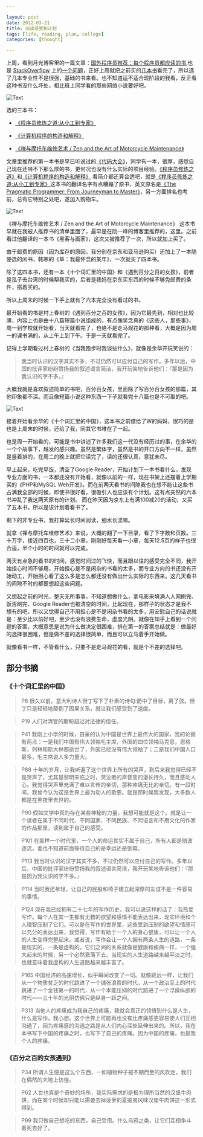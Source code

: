 ```yaml
---

layout: post
date: 2012-03-21
title: 阅读感受和计划
tags: [life, reading, plan, college]
categories: [thought]

---
```


上周，看到月光博客里的一篇文章：[国外程序员推荐：每个程序员都应读的书](http://www.williamlong.info/archives/3028.html),也是 [StackOverflow](http://stackoverflow.com/) 上的[一个问题](http://stackoverflow.com/questions/1711/what-is-the-single-most-influential-book-every-programmer-should-read?tab=votes#tab-top)，正好上周就把之前买的[几本书](http://somemightsay.org/post/recent_events)看完了，所以选了几本专业性不是很强，基础的书来看。也不知道适不适合现阶段的我看，反正看这种书没什么坏处，相比班上同学看的那些网络小说要好吧。

![Text](https://dl.dropboxusercontent.com/u/24683331/blog_img/2012-03-21-reading-and-plan/alexey-baydakov-8.jpg)

<!-- more -->

选的三本书：

- [《程序员修炼之道:从小工到专家》](http://www.amazon.cn/gp/product/B004GV08CY/tag=vastwork-23&linkCode=as2&camp=536&creative=3200&creativeASIN=B004GV08CY#)

- [《计算机程序的构造和解释》](http://www.amazon.cn/%E8%AE%A1%E7%AE%97%E6%9C%BA%E7%A8%8B%E5%BA%8F%E7%9A%84%E6%9E%84%E9%80%A0%E5%92%8C%E8%A7%A3%E9%87%8A/dp/B0011AP7RY?tag=vastwork-23#)

- [《禅与摩托车维修艺术 / Zen and the Art of Motorcycle Maintenance》](http://www.amazon.cn/gp/product/B005O4PUFC/tag=vastwork-23&linkCode=as2&camp=536&creative=3200&creativeASIN=B005O4PUFC#)

文章里推荐的第一本书是早已听说过的[《代码大全》](http://www.amazon.cn/%E4%BB%A3%E7%A0%81%E5%A4%A7%E5%85%A8-%E5%8F%B2%E8%92%82%E5%A4%AB%E2%80%A2%E8%BF%88%E5%85%8B%E5%BA%B7%E5%A5%88%E5%B0%94/dp/B0061XKRXA/ref=sr_1_1?s=books&ie=UTF8&qid=1332295828&sr=1-1)，同学有一本，很厚，感觉自己现在还啃不下那么厚的书，更何况也没有什么实际的项目经验。[《程序员修炼之道》](http://www.amazon.cn/gp/product/B004GV08CY/tag=vastwork-23&linkCode=as2&camp=536&creative=3200&creativeASIN=B004GV08CY#)和[《计算机程序的构造和解释》](http://www.amazon.cn/%E8%AE%A1%E7%AE%97%E6%9C%BA%E7%A8%8B%E5%BA%8F%E7%9A%84%E6%9E%84%E9%80%A0%E5%92%8C%E8%A7%A3%E9%87%8A/dp/B0011AP7RY?tag=vastwork-23#) 看简介都还算合适吧，就是[《程序员修炼之道:从小工到专家》](http://www.amazon.cn/gp/product/B004GV08CY/tag=vastwork-23&linkCode=as2&camp=536&creative=3200&creativeASIN=B004GV08CY#)这本书的翻译名字有点糟蹋了原书，英文原名是[《The Pragmatic Programmer: From Journeyman to Master》](http://www.amazon.cn/The-Pragmatic-Programmer-From-Journeyman-to-Master-Thomas-David/dp/020161622X/ref=sr_1_3?s=books&ie=UTF8&qid=1332298670&sr=1-3)，另一方面排名也考前，总有它特别之处吧，遂加入购物车。

![Text](https://dl.dropboxusercontent.com/u/24683331/blog_img/2012-03-21-reading-and-plan/zen.jpg)

《禅与摩托车维修艺术 / Zen and the Art of Motorcycle Maintenance》 这本书早就在我被人推荐书的清单里面了，最早是在阮一峰的博客里推荐的，这里。之前看过他翻译的一本书《黑客与画家》，这次又被推荐了一次，所以就加上买了。

由于邮费的原因（因为库存的原因，我分别在京东和亚马逊购买）还加上了一本随便选的闲书，韩寒的《草：我最怀念的某年》，一次就买了四本书。

除了这四本书，还有一本《十个词汇里的中国》和《遇到百分之百的女孩》，前者是泓子去台湾的时候帮我买的，后者是我妈在京东买东西的时候不够免邮费的条件，搭着买的。

所以上周末的时候一下手上就有了六本完全没有看过的书。

最开始看的书是村上春树的《遇到百分之百的女孩》，因为它最先到，相对也比较薄，内容上也是由十八篇短篇小说组成的，有点像吴念真的《这些人，那些事》，周一到学校就开始看，当天就看完了，也绝不是走马观花的那种看，大概是因为周一的课书满的，从上午上到下午。于是一天就看完了。

记得上学期看过村上春树的《当我跑步时我谈些什么》，就像是余华开玩笑说的： 
> 我当时认识的汉字其实不多，不过仍然可以应付自己的写作。多年以后，中国的批评家纷纷赞扬我的叙述语言简洁，我开玩笑地告诉他们：『那是因为我认识的字不多。』

大概我就是喜欢叙述简单的书吧，百分百女孩，里面除了写百分百女孩的那篇，其他印象都不深。而且像短篇小说这种东西一下子就看完十八篇也是不可取的吧。

![Text](https://dl.dropboxusercontent.com/u/24683331/blog_img/2012-03-21-reading-and-plan/img_0798.jpg)

接着开始看余华的《十个词汇里的中国》，这本书之前借给了W的妈妈，很巧的是也是上周末的时候，还给了我，同其它书堆在了一起。

也是周一开始看的，可能是书中讲述了许多我们这一代没有经历过的事，在余华的一个个故事下，越发的感兴趣。虽然是繁体字，虽然是书的开口方向不一样，虽然是竖着排的，在周二的晚上就把它读完了，读的还很认真，意犹未尽。

早上起来，吃完早饭，清空了Google Reader，开始计划下一本书看什么，发现专业方面的书，一本都还没有开始看，就像以前的一样，现在书架上还摆着上学期买的《PHP和MySQL Web开发》。而在前两天看书的间隙我也在想不能让这些书占满我全部的时候，即使书很好看，很吸引人也应该有个计划。这有点突然的六本书冲乱了我这两天原有的计划。
而在昨天因为京东上有满100减20的活动，又买了五本书。所以是该计划着看书了。

剩下的非专业书，我打算延长时间阅读，细水长流嘛。

就拿《禅与摩托车维修艺术》来说，大概的翻了一下目录，看了下字数和页数。三十万字，接近四百也，三十二小章。刚刚好每天看一小章，每天12.5页的样子也很合适，半个小时的时间就可以完成。

两天有点急的看书的时间，感觉时间过的飞快，而且跟以往的感受完全不同，我开始担心时间不够用，开始担心是不是闲杂的书看的太多，而专业方向的书还没有开始动工，开始担心看了这么多是怎么都还没有做出什么实际的东西来。这几天看书的间隙不时的都要想起这些问题。

又想起之前的时光，整天无所事事，不知道想做什么，拿电影来填满人人网刷完、饭否刷完、Google Reader也被清空的时间，比起现在，那样子的状态才是我不想有的吧，所以又觉得自己不用担心是不是闲杂书看的太多，用安慰自己的话说就是：至少比以前好吧，至少也没有浪费生命，虚度光阴。就像在知乎上看到一个问题的答案，大概意思是说为什么做决定很困难，排在第一的答案总结就是：做最好的选择很困难，但是做不差的选择很简单，而且可以立马着手开始做。

就像看书一样，不管看什么，只要不是走马观花的看，就是个不差的选择吧。 

## 部分书摘

<!-- more -->

### 《十个词汇里的中国》

> P8
很久以前，意大利诗人但丁写下了朴素的诗句:箭中了目标，离了弦。但丁只是轻轻地颠倒了因果关系，就让我们感受到了速度。

<!-- more -->

> P19
人们对清官的期盼超过对法律的信任。

<!-- more -->

> P41
我刚上小学的时候，自豪的认为中国是世界上最伟大的国家，我的论据有两点：一是我们中国有伟大领袖毛主席，外国的四位领袖马克思，恩格斯，列林和斯大林都逝世了，外国已经没有伟大领袖了；二是我们中国人口最多，毛主席说人多力量大。

<!-- more -->

> P88
十年的岁月，让我听遍了这个世界上所有的哭声，到后来我觉得已经不是哭声了，尤其是黎明来临之时，哭泣者的声音变的漫长持久，而且感动人心。我觉得哭声里充满了难以言传的亲切，那种疼痛无比的亲切。有一段时间，我曾今认为这是世界上最为动人的歌要。就是那时候我发现，大多数人都是在黑夜里去世的。

<!-- more -->

> P90
假如文学中真的存在某些神秘的力量，我想可能就是这个。就是让一个读者在属于不同时代、不同国家、不同民族、不同语言和不用文化的作家的作品那里，读到属于自己的感受。

<!-- more -->

> P101
在那样一个时代里，一个人的命运其实不属于自己，所有人都是随波逐流，谁也不知道前面等待自己的是幸运还是倒霉。

<!-- more -->

> P113
我当时认识的汉字其实不多，不过仍然可以应付自己的写作。多年以后，中国的批评家纷纷赞扬我的叙述语言简洁，我开玩笑地告诉他们：『那是因为我认识的字不多。』

<!-- more -->

> P114
当时我还年轻，让自己的屁股和椅子建立起深厚的友谊不是一件容易的事情。

<!-- more -->

> P124
现在我已经拥有二十七年的写作历史，我可以说这样的话了：我热爱写作。每个人在其一生都有无数的欲望和感情不能表达出来，现实环境和个人理智压制了它们。可以是在写作的世界里，这些受到压制的欲望和情感可以充分的表达出来，我觉得，写作有助于一个人的身心健康，可以让一个人的人生变得完整起来。或者说，写作会让一个人拥有两条人生的道路，一条是现实的，一条是虚构的。它们之间的关系就像是健康和疾病一样，一个强大起来的时候，另一个必然衰落下去。当现实的人生道路越来越平淡之时，也就意味着我虚构的人生道路越来越丰富了。

<!-- more -->

> P165
中国经济的高速增长，似乎瞬间改变了一切。就像跳远一样，让我们从一个物质贫乏的时代跳进了一个铺张浪费的时代，从一个政治至上的时代跳进了一个金钱第一的时代，从一个本能压抑的时代跳进了一个浮躁纵欲的时代——三十年的光阴仿佛只是纵身一跃之间。

<!-- more -->

> P313
当他人的疼痛成为我自己的疼痛，我就会真正的领悟到什么是人生，什么是写作。我心想。这个世界上可能再也没有比疼痛感更容易使人们互相沟通了，因为疼痛感的沟通之路是从人们内心深处延伸出来的。所以，我在本书写下中国的疼痛之时，也写下了自己的疼痛。因为中国的疼痛，也是我个人的疼痛。

### 《百分之百的女孩遇到》

> P34
所谓人生便是这么个东西，一如植物种子被不期而至的风吹走，我们在偶然的大地上彷徨。

<!-- more -->

> P62
人世也真是个奇妙的场所，我实际需求的是极为理所当然的汉堡牛肉饼，而在某个时候却只能以需要去掉菠萝的夏威夷风味汉堡牛肉饼这一形式得到。

<!-- more -->

> P99
我只做自己想吃的东西，自己受用。什么乌鸦之类，让它们互相争斗着死去好了。